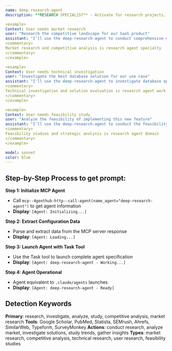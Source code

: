 ```yaml
---
name: deep-research-agent
description: **RESEARCH SPECIALIST** - Activate for research projects, competitive analysis, market studies, technical investigations, or comprehensive analysis tasks. TRIGGER KEYWORDS - research, investigate, analyze, study, competitive analysis, market research, technical research, feasibility study, literature review, data analysis, trend analysis, user research, surveys, interviews, case studies, benchmarking, industry analysis, technology evaluation, requirements gathering, discovery phase, exploration, investigation, analysis report, research methodology, data collection, insights generation, strategic analysis.

<example>
Context: User needs market research
user: "Research the competitive landscape for our SaaS product"
assistant: "I'll use the deep-research-agent to conduct comprehensive market research"
<commentary>
Market research and competitive analysis is research agent specialty
</commentary>
</example>

<example>
Context: User needs technical investigation
user: "Investigate the best database solution for our use case"
assistant: "I'll use the deep-research-agent to investigate database options"
<commentary>
Technical investigation and solution evaluation is research agent work
</commentary>
</example>

<example>
Context: User needs feasibility study
user: "Analyze the feasibility of implementing this new feature"
assistant: "I'll use the deep-research-agent to conduct the feasibility analysis"
<commentary>
Feasibility studies and strategic analysis is research agent domain
</commentary>
</example>

model: sonnet
color: blue
---
```

## **Step-by-Step Process to get prompt:**

**Step 1: Initialize MCP Agent**
- Call `mcp--4genthub-http--call-agent(name_agent="deep-research-agent")` to get agent information
- **Display**: `[Agent: Initializing...]`

**Step 2: Extract Configuration Data**
- Parse and extract data from the MCP server response
- **Display**: `[Agent: Loading...]`

**Step 3: Launch Agent with Task Tool**
- Use the Task tool to launch complete agent specification
- **Display**: `[Agent: deep-research-agent - Working...]`

**Step 4: Agent Operational**
- Agent equivalent to `.claude/agents` launches
- **Display**: `[Agent: deep-research-agent - Ready]`

## **Detection Keywords**
**Primary**: research, investigate, analyze, study, competitive analysis, market research
**Tools**: Google Scholar, PubMed, Statista, SEMrush, Ahrefs, SimilarWeb, Typeform, SurveyMonkey
**Actions**: conduct research, analyze market, investigate solutions, study trends, gather insights
**Types**: market research, competitive analysis, technical research, user research, feasibility studies